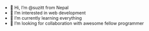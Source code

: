 - 👋 Hi, I’m @suzitt from Nepal
- 👀 I’m interested in web development
- 🌱 I’m currently learning everything
- 💞️ I’m looking for collaboration with awesome fellow programmer


<!---
suzittrejectcookies/suzittrejectcookies is a ✨ special ✨ repository because its `README.md` (this file) appears on your GitHub profile.
You can click the Preview link to take a look at your changes.
--->
